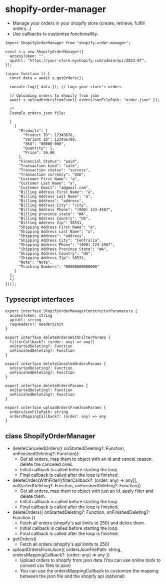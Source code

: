 # shopify-order-manager

- Manage your orders in your shopify store (create, retrieve, fulfill orders...)
- Use callbacks to customise functionallity.

```
import ShopifyOrderManager from "shopify-order-manager";

const s = new ShopifyOrderManager({
  accessToken: "",
  apiUrl: "https://your-store.myshopify.com/admin/api/2023-07",
});

(async function () {
  const data = await s.getOrders();

  console.log({ data }); // Logs your store's orders

  // Uploading orders to shopify from json
  await s.uploadOrdersFromJson({ ordersJsonFilePath: "order.json" });

  /*
  Example orders.json file:

  [
    {
      "Products": [
        "Product ID": 12345678,
        "Variant ID": 123456789,
        "SKU": "00000-000",
        "Quantity": 1,
        "Price": 59.90
      ],
      "Financial Status": "paid",
      "Transaction kind": "sale",
      "Transaction status": "success",
      "Transaction currency": "USD",
      "Customer First Name": "a",
      "Customer Last Name": "a",
      "Customer Email": "a@gmail.com",
      "Billing Address First Name": "a",
      "Billing Address Last Name": "a",
      "Billing Address": "address",
      "Billing Address City": "city",
      "Billing Address Phone": "(000) 123-4567",
      "Billing province state": "WA",
      "Billing Address Country": "US",
      "Billing Address Zip": 98531,
      "Shipping Address First Name": "a",
      "Shipping Address Last Name": "a",
      "Shipping Address": "address",
      "Shipping Address City": "Centralia",
      "Shipping Address Phone": "(000) 123-4567",
      "Shipping Address Province State": "WA",
      "Shipping Address Country": "US",
      "Shipping Address Zip": 98531,
      "Note": "Note",
      "Tracking Numbers": "00000000000000"
    }
  ];
  */
})();
```

## Typsecript interfaces

```
export interface ShopifyOrderManagerConstructorParameters {
  accessToken: string
  apiUrl: string
  reqHeaders?: HeadersInit
}

export interface deleteOrdersWithFilterParams {
  filterCallback?: (order: any) => any[]
  onStartedDeleting?: Function
  onFinishedDeleting?: Function
}

export interface deleteCanceledOrdersParams {
  onStartedDeleting?: Function
  onFinishedDeleting?: Function
}

export interface deleteOrdersParams {
  onStartedDeleting?: Function
  onFinishedDeleting?: Function
}

export interface uploadOrdersFromJsonParams {
  ordersJsonFilePath: string
  ordersMappingCallback?: (order: any) => any
}
```

## class ShopifyOrderManager

- deleteCanceledOrders({ onStartedDeleting?: Function, onFinishedDeleting?: Function}):
  - Get all orders, map them to object with an id and cancel_reason, delete the canceled ones.
  - Initial callback is called before starting the loop.
  - Final callback is called after the loop is finished.
- deleteOrdersWithFilter({filterCallback?: (order: any) => any[], onStartedDeleting?: Function, onFinishedDeleting?: Function})
  - Get all orders, map them to object with just an id, apply filter and delete them.
  - Initial callback is called before starting the loop.
  - Final callback is called after the loop is finished.
- deleteOrders({ onStartedDeleting?: Function, onFinishedDeleting?: Function })
  - Fetch all orders (shopify's api limits to 250) and delete them.
  - Initial callback is called before starting the loop.
  - Final callback is called after the loop is finished.
- getOrders()
  - Fetch all orders (shopify's api limits to 250)
- uploadOrdersFromJson({ ordersJsonFilePath: string, ordersMappingCallback?: (order: any) => any })
  - Upload orders to shopify from json data (You can use online tools to convert csv files to json)
  - You can use the ordersMappingCallback to customize the mapping between the json file and the shopify api (optional)
